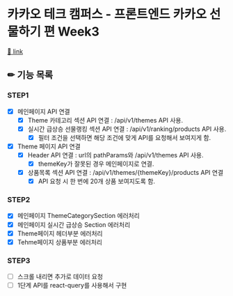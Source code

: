 # 카카오 테크 캠퍼스 - 프론트엔드 카카오 선물하기 편 Week3

[🔗 link](https://edu.nextstep.camp/s/hazAC9xa)

## ✏ 기능 목록

### STEP1

- [x] 메인페이지 API 연결
  - [x] Theme 카테고리 섹션 API 연결 : /api/v1/themes API 사용.
  - [x] 실시간 급상승 선물랭킹 섹션 API 연결 : /api/v1/ranking/products API 사용.
    - [x] 필터 조건을 선택하면 해당 조건에 맞게 API를 요청해서 보여지게 함.
- [x] Theme 페이지 API 연결
  - [x] Header API 연결 : url의 pathParams와 /api/v1/themes API 사용.
    - [x] themeKey가 잘못된 경우 메인페이지로 연결.
  - [x] 상품목록 섹션 API 연결 : /api/v1/themes/{themeKey}/products API 연결
    - [x] API 요청 시 한 번에 20개 상품 보여지도록 함.

### STEP2

- [x] 메인페이지 ThemeCategorySection 에러처리
- [x] 메인페이지 실시간 급상승 Section 에러처리
- [x] Theme페이지 헤더부분 에러처리
- [x] Tehme페이지 상품부분 에러처리

### STEP3

- [ ] 스크롤 내리면 추가로 데이터 요청
- [ ] 1단계 API를 react-query를 사용해서 구현
